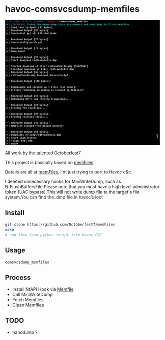 # havoc-comsvcsdump-memfiles


<p align="center">
<img src="https://raw.githubusercontent.com/Sh4N4C1/gitbook/main/images/comsvcsdump_memfiles.png" alt="comsvcsdump_memfiles">
</p>

All work by the talented [Octoberfest7](https://github.com/Octoberfest7)

This project is basically based on [memFiles](https://github.com/Octoberfest7/memFiles)

Details are all at [memFiles](https://github.com/Octoberfest7/memFiles), I'm just trying to port to Havoc c&c.

I deleted unnecessary hooks for MiniWriteDump, such as NtFlushBuffersFile.Please note that you must have a high level administrator token (UAC bypass).This will not write dump file to the target's file system,You can find the .dmp file in havoc’s loot

## Install

```bash
git clone https://github.com/Octoberfest7/memFiles
make
# and then load python script into Havoc C&C
```

## Usage

```bash
comsvcsdump_memfiles
```

## Process

- Install NtAPi Hook via [Memfile](https://github.com/Octoberfest7/memFiles)
- Call MiniWriteDump 
- Fetch Memfiles
- Clean Memfiles

## TODO
- nanodump ?
